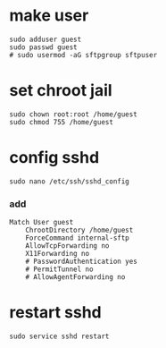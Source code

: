 # make user
    sudo adduser guest
    sudo passwd guest
    # sudo usermod -aG sftpgroup sftpuser

# set chroot jail
    sudo chown root:root /home/guest
    sudo chmod 755 /home/guest

# config sshd
    sudo nano /etc/ssh/sshd_config
### add
    Match User guest
        ChrootDirectory /home/guest
        ForceCommand internal-sftp
        AllowTcpForwarding no
        X11Forwarding no
        # PasswordAuthentication yes
        # PermitTunnel no
        # AllowAgentForwarding no

# restart sshd
    sudo service sshd restart
